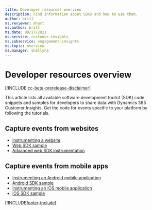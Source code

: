 ```yaml
---
title: Developer resources overview
description: Find information about SDKs and how to use them.
author: britl
ms.reviewer: mhart
ms.author: britl
ms.date: 09/27/2021
ms.service: customer-insights
ms.subservice: engagement-insights
ms.topic: overview
ms.manager: shellyha
---
```


# Developer resources overview

[!INCLUDE [cc-beta-prerelease-disclaimer](includes/cc-beta-prerelease-disclaimer.md)]

This article lists all available software development toolkit (SDK) code snippets and samples for developers to share data with Dynamics 365 Customer Insights. Get the code for events specific to your platform by following the tutorials.

## Capture events from websites

- [Instrumenting a website](instrument-website.md)
- [Web SDK sample](websdk-sample.md)
- [Advanced web SDK instrumentation](advanced-SDK-implementation.md)

## Capture events from mobile apps

- [Instrumenting an Android mobile application](get-started-android.md)
- [Android SDK sample](androidsdk-sample.md)
- [Instrumenting an iOS mobile application](get-started-ios.md)
- [iOS SDK sample](iossdk-sample.md)

[!INCLUDE[footer-include](../includes/footer-banner.md)]
